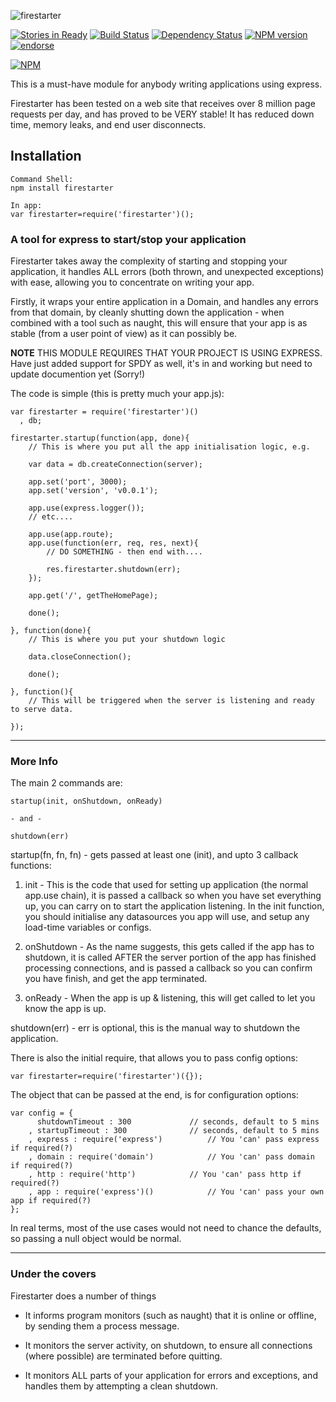 ![firestarter](https://f.cloud.github.com/assets/1398082/989783/6ba1d050-091b-11e3-827f-cd334a77ac6a.png)

[![Stories in Ready](https://badge.waffle.io/davewilliamson/firestarter.png)](http://waffle.io/davewilliamson/firestarter)
[![Build Status](https://travis-ci.org/davewilliamson/firestarter.png?branch=master)](https://travis-ci.org/davewilliamson/firestarter)
[![Dependency Status](https://www.versioneye.com/user/projects/520f9bd0632bac1d6e001837/badge.png)](https://www.versioneye.com/user/projects/520f9bd0632bac1d6e001837)
[![NPM version](https://badge.fury.io/js/firestarter.png)](http://badge.fury.io/js/firestarter)
[![endorse](https://api.coderwall.com/davewilliamson/endorsecount.png)](https://coderwall.com/davewilliamson)

[![NPM](https://nodei.co/npm/firestarter.png?downloads=true&stars=true)](https://nodei.co/npm/firestarter/)

This is a must-have module for anybody writing applications using express.

Firestarter has been tested on a web site that receives over 8 million page requests per day, and has proved to be VERY stable!  It has reduced down time, memory leaks, and end user disconnects.


## Installation

	Command Shell:
	npm install firestarter
	
	In app:
	var firestarter=require('firestarter')();
    


### A tool for express to start/stop your application
Firestarter takes away the complexity of starting and stopping your application, it handles ALL errors (both thrown, and unexpected exceptions) with ease, allowing you to concentrate on writing your app.

Firstly, it wraps your entire application in a Domain, and handles any errors from that domain, by cleanly shutting down the application - when combined with a tool such as naught, this will ensure that your app is as stable (from a user point of view) as it can possibly be.

**NOTE** THIS MODULE REQUIRES THAT YOUR PROJECT IS USING EXPRESS.  Have just added support for SPDY as well, it's in and working but need to update documention yet (Sorry!)

The code is simple (this is pretty much your app.js):
	
	var firestarter = require('firestarter')()
	  , db;
	
	firestarter.startup(function(app, done){
		// This is where you put all the app initialisation logic, e.g.
	
		var data = db.createConnection(server);
	
		app.set('port', 3000);
		app.set('version', 'v0.0.1');
	
		app.use(express.logger());
		// etc....
		
		app.use(app.route);
		app.use(function(err, req, res, next){
			// DO SOMETHING - then end with....
	
			res.firestarter.shutdown(err);
		});
	
		app.get('/', getTheHomePage);
	
		done();
	
	}, function(done){
		// This is where you put your shutdown logic
	
		data.closeConnection();
	
		done();
	
	}, function(){
		// This will be triggered when the server is listening and ready to serve data.
		
	});

---
	
### More Info

The main 2 commands are:

	startup(init, onShutdown, onReady)
	
	- and -

	shutdown(err)
	
startup(fn, fn, fn) - gets passed at least one (init), and upto 3 callback functions:

1. init - This is the code that used for setting up application (the normal app.use chain), it is passed a callback so when you have set everything up, you can carry on to start the application listening.  In the init function, you should initialise any datasources you app will use, and setup any load-time variables or configs.  

2. onShutdown - As the name suggests, this gets called if the app has to shutdown, it is called AFTER the server portion of the app has finished processing connections, and is passed a callback so you can confirm you have finish, and get the app terminated.
  
3. onReady - When the app is up & listening, this will get called to let you know the app is up.

	
shutdown(err) - err is optional, this is the manual way to shutdown the application.

There is also the initial require, that allows you to pass config options:

	var firestarter=require('firestarter')({});
	
The object that can be passed at the end, is for configuration options:

	var config = {
		  shutdownTimeout : 300				// seconds, default to 5 mins
		, startupTimeout : 300				// seconds, default to 5 mins
		, express : require('express')			// You 'can' pass express if required(?)
		, domain : require('domain')			// You 'can' pass domain if required(?)
		, http : require('http')			// You 'can' pass http if required(?)
		, app : require('express')()			// You 'can' pass your own app if required(?)
	};

In real terms, most of the use cases would not need to chance the defaults, so passing a null object would be normal.

---

### Under the covers
Firestarter does a number of things

* It informs program monitors (such as naught) that it is online or offline, by sending them a process message.

* It monitors the server activity, on shutdown, to ensure all connections (where possible) are terminated before quitting.

* It monitors ALL parts of your application for errors and exceptions, and handles them by attempting a clean shutdown.

	
